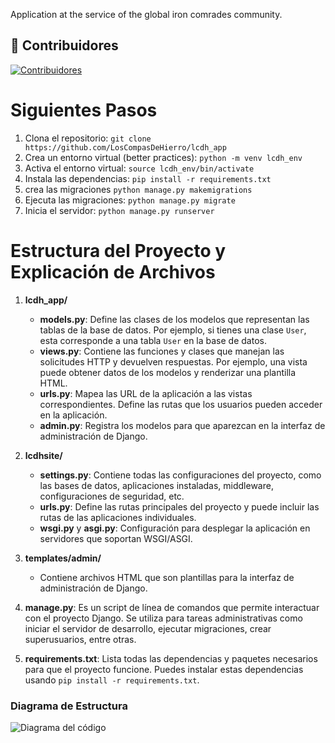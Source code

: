 Application at the service of the global iron comrades community.

## 🤝 Contribuidores
[![Contribuidores](https://contrib.rocks/image?repo=LosCompasDeHierro/lcdh_app)](https://github.com/LosCompasDeHierro/lcdh_app/graphs/contributors)

# Siguientes Pasos
   1. Clona el repositorio: `git clone https://github.com/LosCompasDeHierro/lcdh_app`
   2. Crea un entorno virtual (better practices): `python -m venv lcdh_env`
   3. Activa el entorno virtual: `source lcdh_env/bin/activate`
   4. Instala las dependencias: `pip install -r requirements.txt`
   5. crea las migraciones `python manage.py makemigrations`
   6. Ejecuta las migraciones: `python manage.py migrate`
   7. Inicia el servidor: `python manage.py runserver`


# Estructura del Proyecto y Explicación de Archivos

1. **lcdh_app/**
   - **models.py**: Define las clases de los modelos que representan las tablas de la base de datos. Por ejemplo, si tienes una clase `User`, esta corresponde a una tabla `User` en la base de datos.
   - **views.py**: Contiene las funciones y clases que manejan las solicitudes HTTP y devuelven respuestas. Por ejemplo, una vista puede obtener datos de los modelos y renderizar una plantilla HTML.
   - **urls.py**: Mapea las URL de la aplicación a las vistas correspondientes. Define las rutas que los usuarios pueden acceder en la aplicación.
   - **admin.py**: Registra los modelos para que aparezcan en la interfaz de administración de Django.

2. **lcdhsite/**
   - **settings.py**: Contiene todas las configuraciones del proyecto, como las bases de datos, aplicaciones instaladas, middleware, configuraciones de seguridad, etc.
   - **urls.py**: Define las rutas principales del proyecto y puede incluir las rutas de las aplicaciones individuales.
   - **wsgi.py** y **asgi.py**: Configuración para desplegar la aplicación en servidores que soportan WSGI/ASGI.

3. **templates/admin/**
   - Contiene archivos HTML que son plantillas para la interfaz de administración de Django.

4. **manage.py**: Es un script de línea de comandos que permite interactuar con el proyecto Django. Se utiliza para tareas administrativas como iniciar el servidor de desarrollo, ejecutar migraciones, crear superusuarios, entre otras.

5. **requirements.txt**: Lista todas las dependencias y paquetes necesarios para que el proyecto funcione. Puedes instalar estas dependencias usando `pip install -r requirements.txt`.

### Diagrama de Estructura
![Diagrama del código](https://assets.digitalocean.com/articles/alligator/boo.svg "a title")
